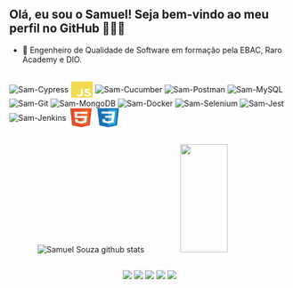 ## Olá, eu sou o Samuel! Seja bem-vindo ao meu perfil no GitHub 🧑🏾‍💻
- 🌱 Engenheiro de Qualidade de Software em formação pela EBAC, Raro Academy e DIO.
<div style="display: inline_block"><br>
       
  <img align="center" alt="Sam-Cypress" height="35" width="45" src="https://cdn.jsdelivr.net/gh/devicons/devicon@latest/icons/cypressio/cypressio-original.svg" />
  <img align="center" alt="Sam-Js" height="30" width="40" src="https://raw.githubusercontent.com/devicons/devicon/master/icons/javascript/javascript-plain.svg">
  <img align="center" alt="Sam-Cucumber" height="35" width="45" src="https://cdn.jsdelivr.net/gh/devicons/devicon/icons/cucumber/cucumber-plain.svg">
  <img align="center" alt="Sam-Postman" height="35" width="45" src="https://cdn.jsdelivr.net/gh/devicons/devicon@latest/icons/postman/postman-original.svg" />
  <img align="center" alt="Sam-MySQL" height="60" width="70" src="https://cdn.jsdelivr.net/gh/devicons/devicon/icons/mysql/mysql-original-wordmark.svg">
  <img align="center" alt="Sam-Git" height="35" width="45" src="https://cdn.jsdelivr.net/gh/devicons/devicon/icons/git/git-original.svg">
  <img align="center" alt="Sam-MongoDB" height="55" width="65" src="https://cdn.jsdelivr.net/gh/devicons/devicon/icons/mongodb/mongodb-original-wordmark.svg">
  <img align="center" alt="Sam-Docker" height="50" width="60" src="https://cdn.jsdelivr.net/gh/devicons/devicon/icons/docker/docker-original-wordmark.svg">
  <img align="center" alt="Sam-Selenium" height="35" width="45" src="https://cdn.jsdelivr.net/gh/devicons/devicon/icons/selenium/selenium-original.svg">
  <img align="center" alt="Sam-Jest" height="35" width="45" src="https://cdn.jsdelivr.net/gh/devicons/devicon/icons/jest/jest-plain.svg">
  <img align="center" alt="Sam-Jenkins" height="45" width="55" src="https://cdn.jsdelivr.net/gh/devicons/devicon/icons/jenkins/jenkins-original.svg">
  <img align="center" alt="Sam-HTML" height="35" width="45" src="https://raw.githubusercontent.com/devicons/devicon/master/icons/html5/html5-original.svg">
  <img align="center" alt="Sam-CSS" height="35" width="45" src="https://raw.githubusercontent.com/devicons/devicon/master/icons/css3/css3-original.svg">
</div>
  
  ##

<div align="center">  
  <img width="49%" height="195px" src="https://github-readme-stats.vercel.app/api?username=saamuelsouza&show_icons=true&count_private=true&hide_border=true&title_color=92cd0c&icon_color=92cd0c&text_color=c9d1d9&bg_color=0d1117" alt="Samuel Souza github stats" /> 
  <img width="41%" height="195px" src="https://github-readme-stats.vercel.app/api/top-langs/?username=saamuelsouza&layout=compact&hide_border=true&title_color=92cd0c&text_color=92cd0c&bg_color=0d1117" />
</div>

##

  <div align="center"> 
  <a href="https://www.linkedin.com/in/samuel-souza-qa/" target="_blank"><img src="https://img.shields.io/badge/-LinkedIn-%230077B5?style=for-the-badge&logo=linkedin&logoColor=white" target="_blank"></a>
  <a href = "mailto:saamuelfelipe@gmail.com"><img src="https://img.shields.io/badge/-Gmail-%23333?style=for-the-badge&logo=gmail&logoColor=white" target="_blank"></a>
  <a href="https://www.instagram.com/sam_fsouza/" target="_blank"><img src="https://img.shields.io/badge/-Instagram-%23E4405F?style=for-the-badge&logo=instagram&logoColor=white" target="_blank"></a>
  <a href="https://www.youtube.com/@samuelfelipe9506/featured" target="_blank"><img src="https://img.shields.io/badge/YouTube-FF0000?style=for-the-badge&logo=youtube&logoColor=white" target="_blank"></a>
  <a href="https://discord.com/channels/@me" target="_blank"><img src="https://img.shields.io/badge/Discord-7289DA?style=for-the-badge&logo=discord&logoColor=white" target="_blank"></a> 
  </div>
